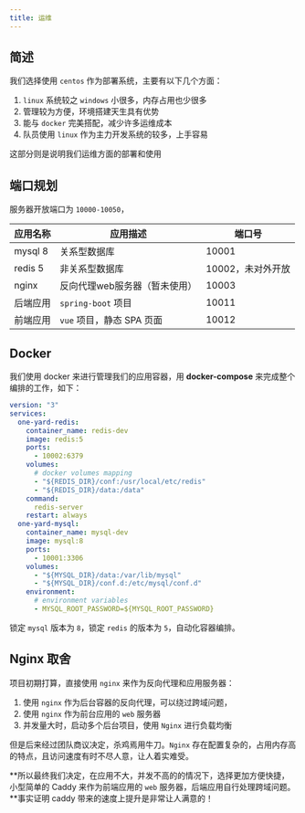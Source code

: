 ```yaml
---
title: 运维
---
```


## 简述

我们选择使用 `centos` 作为部署系统，主要有以下几个方面：

1. `linux` 系统较之 `windows` 小很多，内存占用也少很多
2. 管理较为方便，环境搭建天生具有优势
3. 能与 `docker`  完美搭配，减少许多运维成本
4. 队员使用 `linux` 作为主力开发系统的较多，上手容易

这部分则是说明我们运维方面的部署和使用

## 端口规划

服务器开放端口为 `10000-10050`，

| 应用名称 | 应用描述                      | 端口号            |
| -------- | ----------------------------- | ----------------- |
| mysql 8  | 关系型数据库                  | 10001             |
| redis 5  | 非关系型数据库                | 10002，未对外开放 |
| nginx    | 反向代理web服务器（暂未使用） | 10003             |
| 后端应用 | `spring-boot` 项目            | 10011             |
| 前端应用 | `vue` 项目，静态 SPA 页面     | 10012             |

## Docker

我们使用 docker 来进行管理我们的应用容器，用 **docker-compose** 来完成整个编排的工作，如下：

```yml
version: "3"
services:
  one-yard-redis:
    container_name: redis-dev
    image: redis:5
    ports: 
      - 10002:6379
    volumes: 
      # docker volumes mapping
      - "${REDIS_DIR}/conf:/usr/local/etc/redis"
      - "${REDIS_DIR}/data:/data"
    command: 
      redis-server
    restart: always
  one-yard-mysql:
    container_name: mysql-dev
    image: mysql:8
    ports:
      - 10001:3306
    volumes:
      - "${MYSQL_DIR}/data:/var/lib/mysql"
      - "${MYSQL_DIR}/conf.d:/etc/mysql/conf.d"
    environment:
      # environment variables
      - MYSQL_ROOT_PASSWORD=${MYSQL_ROOT_PASSWORD}
```

锁定 `mysql` 版本为 `8`，锁定 `redis` 的版本为 `5`，自动化容器编排。

## Nginx 取舍

项目初期打算，直接使用 `nginx` 来作为反向代理和应用服务器：

1. 使用 `nginx` 作为后台容器的反向代理，可以绕过跨域问题，
2. 使用 `nginx` 作为前台应用的 `web` 服务器
3. 并发量大时，启动多个后台项目，使用 `Nginx` 进行负载均衡

但是后来经过团队商议决定，杀鸡焉用牛刀。`Nginx` 存在配置复杂的，占用内存高的特点，且访问速度有时不尽人意，让人着实难受。

**所以最终我们决定，在应用不大，并发不高的的情况下，选择更加方便快捷，小型简单的 Caddy 来作为前端应用的 `web` 服务器，后端应用自行处理跨域问题。**事实证明 caddy 带来的速度上提升是非常让人满意的！

